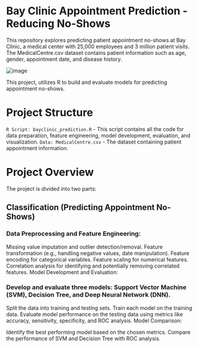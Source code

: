 # Bay Clinic Appointment Prediction - Reducing No-Shows
This repository explores predicting patient appointment no-shows at Bay Clinic, a medical center with 25,000 employees and 3 million patient visits. The MedicalCentre.csv dataset contains patient information such as age, gender, appointment date, and disease history.

![image](https://github.com/sarax0/clinic-no-show-prediction/assets/122404545/c325dd24-a8e7-4b61-bb76-e4435005d828)

This project, utilizes R to build and evaluate models for predicting appointment no-shows.

# Project Structure
```R Script: bayclinic_prediction.R``` - This script contains all the code for data preparation, feature engineering, model development, evaluation, and visualization.
```Data: MedicalCentre.csv``` - The dataset containing patient appointment information.

# Project Overview
The project is divided into two parts:

## Classification (Predicting Appointment No-Shows)

### Data Preprocessing and Feature Engineering:

Missing value imputation and outlier detection/removal.
Feature transformation (e.g., handling negative values, date manipulation).
Feature encoding for categorical variables.
Feature scaling for numerical features.
Correlation analysis for identifying and potentially removing correlated features.
Model Development and Evaluation:

### Develop and evaluate three models: Support Vector Machine (SVM), Decision Tree, and Deep Neural Network (DNN).
Split the data into training and testing sets.
Train each model on the training data.
Evaluate model performance on the testing data using metrics like accuracy, sensitivity, specificity, and ROC analysis.
Model Comparison:

Identify the best performing model based on the chosen metrics.
Compare the performance of SVM and Decision Tree with ROC analysis.

